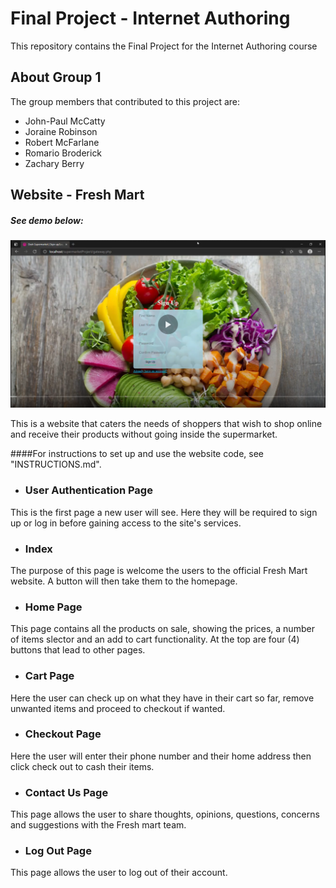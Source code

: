 # Final Project - Internet Authoring
This repository contains the Final Project for the Internet Authoring course


## About Group 1
The group members that contributed to this project are:
* John-Paul McCatty
* Joraine Robinson
* Robert McFarlane
* Romario Broderick
* Zachary Berry


## Website - Fresh Mart 

##### See demo below:
[![FreshMart Image](FreshMart-demo-shot.png)](https://youtu.be/Ua9_-t_BxtQ)

This is a website that caters the needs of shoppers that wish to shop online and receive their products without going inside the supermarket.

####For instructions to set up and use the website code, see "INSTRUCTIONS.md".

* ### User Authentication Page
This is the first page a new user will see. Here they will be required to sign up or log in before gaining access to the site's services. 

* ### Index
The purpose of this page is welcome the users to the official Fresh Mart website. A button will then take them to the homepage.

* ### Home Page
This page contains all the products on sale, showing the prices, a number of items slector and an add to cart functionality. At the top are four (4) buttons that lead to other pages.

* ### Cart Page
Here the user can check up on what they have in their cart so far, remove unwanted items and proceed to checkout if wanted.

* ### Checkout Page
Here the user will enter their phone number and their home address then click check out to cash their items.

* ### Contact Us Page
This page allows the user to share thoughts, opinions, questions, concerns and suggestions with the Fresh mart team.

* ### Log Out Page
This page allows the user to log out of their account.
